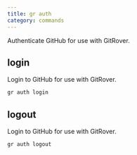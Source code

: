 ```yaml
---
title: gr auth
category: commands
---
```


Authenticate GitHub for use with GitRover.

## login

Login to GitHub for use with GitRover.

```bash
gr auth login
```

## logout

Login to GitHub for use with GitRover.

```bash
gr auth logout
```
